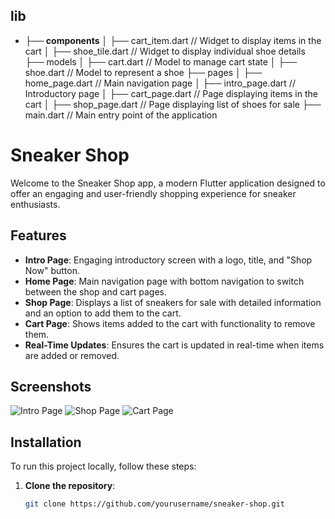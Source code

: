 ## lib
- **├── components**
│   ├── cart_item.dart        // Widget to display items in the cart
│   ├── shoe_tile.dart        // Widget to display individual shoe details
├── models
│   ├── cart.dart             // Model to manage cart state
│   ├── shoe.dart             // Model to represent a shoe
├── pages
│   ├── home_page.dart        // Main navigation page
│   ├── intro_page.dart       // Introductory page
│   ├── cart_page.dart        // Page displaying items in the cart
│   ├── shop_page.dart        // Page displaying list of shoes for sale
├── main.dart                 // Main entry point of the application

# Sneaker Shop

Welcome to the Sneaker Shop app, a modern Flutter application designed to offer an engaging and user-friendly shopping experience for sneaker enthusiasts. 

## Features

- **Intro Page**: Engaging introductory screen with a logo, title, and "Shop Now" button.
- **Home Page**: Main navigation page with bottom navigation to switch between the shop and cart pages.
- **Shop Page**: Displays a list of sneakers for sale with detailed information and an option to add them to the cart.
- **Cart Page**: Shows items added to the cart with functionality to remove them.
- **Real-Time Updates**: Ensures the cart is updated in real-time when items are added or removed.

## Screenshots

![Intro Page](path/to/intro_page_screenshot.png)
![Shop Page](path/to/shop_page_screenshot.png)
![Cart Page](path/to/cart_page_screenshot.png)

## Installation

To run this project locally, follow these steps:

1. **Clone the repository**:
   ```sh
   git clone https://github.com/yourusername/sneaker-shop.git
